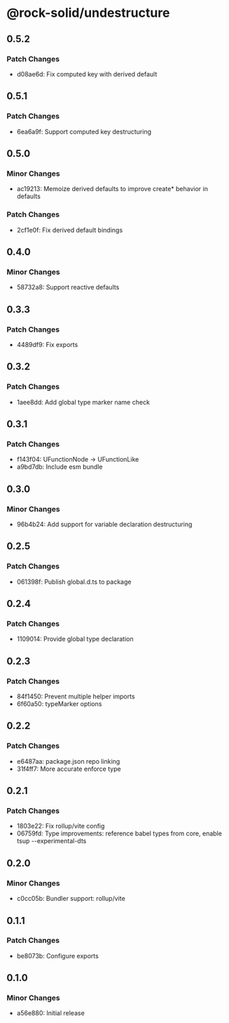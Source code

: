 # @rock-solid/undestructure

## 0.5.2

### Patch Changes

- d08ae6d: Fix computed key with derived default

## 0.5.1

### Patch Changes

- 6ea6a9f: Support computed key destructuring

## 0.5.0

### Minor Changes

- ac19213: Memoize derived defaults to improve create\* behavior in defaults

### Patch Changes

- 2cf1e0f: Fix derived default bindings

## 0.4.0

### Minor Changes

- 58732a8: Support reactive defaults

## 0.3.3

### Patch Changes

- 4489df9: Fix exports

## 0.3.2

### Patch Changes

- 1aee8dd: Add global type marker name check

## 0.3.1

### Patch Changes

- f143f04: UFunctionNode -> UFunctionLike
- a9bd7db: Include esm bundle

## 0.3.0

### Minor Changes

- 96b4b24: Add support for variable declaration destructuring

## 0.2.5

### Patch Changes

- 061398f: Publish global.d.ts to package

## 0.2.4

### Patch Changes

- 1109014: Provide global type declaration

## 0.2.3

### Patch Changes

- 84f1450: Prevent multiple helper imports
- 6f60a50: typeMarker options

## 0.2.2

### Patch Changes

- e6487aa: package.json repo linking
- 31f4ff7: More accurate enforce type

## 0.2.1

### Patch Changes

- 1803e22: Fix rollup/vite config
- 06759fd: Type improvements: reference babel types from core, enable tsup --experimental-dts

## 0.2.0

### Minor Changes

- c0cc05b: Bundler support: rollup/vite

## 0.1.1

### Patch Changes

- be8073b: Configure exports

## 0.1.0

### Minor Changes

- a56e880: Initial release
